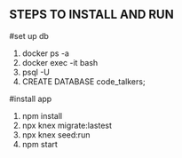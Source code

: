 ## STEPS TO INSTALL AND RUN

#set up db
1. docker ps -a
2. docker exec -it <post container id> bash 
3. psql -U <user name>
4. CREATE DATABASE code_talkers; 


  
#install app
1. npm install
2. npx knex  migrate:lastest
3. npx knex seed:run
4. npm start
 
